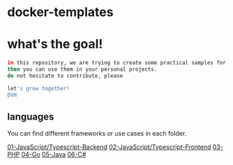 # docker-templates

# what's the goal!
```sh
in this repository, we are trying to create some practical samples for each language.
then you can use them in your personal projects. 
do not hesitate to contribute, please

let's grow together!
DVH
```






## languages 
You can find different frameworks or use cases in each folder.
<!-- [number-language-framework or environment](link to repo) -->
[01-JavaScript/Typescript-Backend]()
[02-JavaScript/Typescript-Frontend]()
[03-PHP]()
[04-Go]()
[05-Java]()
[06-C#]()

